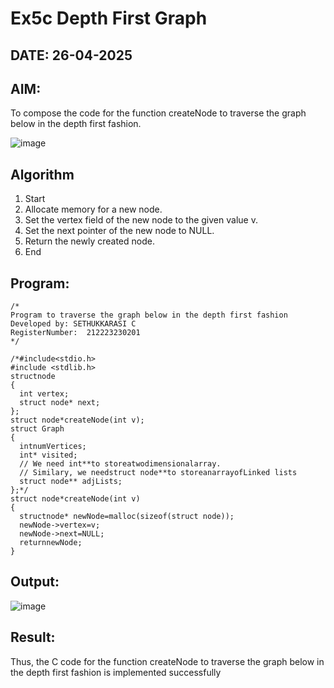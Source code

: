 # Ex5c Depth First Graph
## DATE: 26-04-2025
## AIM:
To compose the code for the function createNode to traverse the graph below in the depth first fashion.

![image](https://github.com/user-attachments/assets/63552824-d0a3-49c6-a473-6db27d1f03e4)

## Algorithm
1.	Start
2.	Allocate memory for a new node.
3.	Set the vertex field of the new node to the given value v.
4.	Set the next pointer of the new node to NULL.
5.	Return the newly created node.
6.	End

## Program:
```
/*
Program to traverse the graph below in the depth first fashion
Developed by: SETHUKKARASI C
RegisterNumber:  212223230201
*/
```

```
/*#include<stdio.h>
#include <stdlib.h>
structnode
{
  int vertex;
  struct node* next;
};
struct node*createNode(int v);
struct Graph
{
  intnumVertices;
  int* visited;
  // We need int**to storeatwodimensionalarray.
  // Similary, we needstruct node**to storeanarrayofLinked lists
  struct node** adjLists;
};*/
struct node*createNode(int v)
{
  structnode* newNode=malloc(sizeof(struct node));
  newNode->vertex=v;
  newNode->next=NULL;
  returnnewNode;
}
```

## Output:

![image](https://github.com/user-attachments/assets/8c049e3f-628d-4b7c-9170-d818038caa00)


## Result:
Thus, the C code for the function createNode to traverse the graph below in the depth first fashion is implemented successfully
